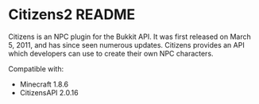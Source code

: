 Citizens2 README
================

Citizens is an NPC plugin for the Bukkit API. It was first released on March 5, 2011, and has since seen numerous updates. Citizens provides an API which developers can use to create their own NPC characters.

Compatible with:
* Minecraft 1.8.6
* CitizensAPI 2.0.16

